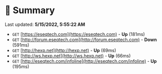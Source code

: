# 📖 Summary
Last updated: **5/15/2022, 5:55:22 AM**

- `GET` [https://eseqtech.com](https://eseqtech.com) - **Up** (181ms)
- `GET` [http://forum.eseqtech.com](http://forum.eseqtech.com) - **Down** (591ms)
- `GET` [http://hexp.net](http://hexp.net) - **Up** (69ms)
- `GET` [http://ws.hexp.net](http://ws.hexp.net) - **Up** (66ms)
- `GET` [http://eseqtech.com/infoline](http://eseqtech.com/infoline) - **Up** (195ms)
